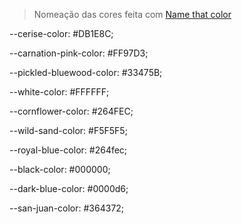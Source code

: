 > Nomeação das cores feita com [Name that color](https://chir.ag/projects/name-that-color/#DB1E8C)

--cerise-color: #DB1E8C;

--carnation-pink-color: #FF97D3;

--pickled-bluewood-color: #33475B;

--white-color: #FFFFFF;

--cornflower-color: #264FEC;

--wild-sand-color: #F5F5F5;

--royal-blue-color: #264fec;

--black-color: #000000;

--dark-blue-color: #0000d6;

--san-juan-color: #364372;